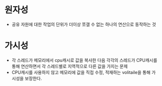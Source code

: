# 원자성
- 공유 자원에 대한 작업의 단위가 더이상 쪼갤 수 없는 하나의 연산으로 동작하는 것

# 가시성
- 각 스레드가 메모리에서 cpu캐시로 값을 복사한 다음 각각의 스레드가 CPU캐시를 통해 연산하면서
각 스레드별로 지역적으로 다른 값을 가지는 문제
- CPU캐시를 사용하지 않고 메모리에 값을 직접 수정, 적재하는 volitaile을 통해 가시성을 보장한다.